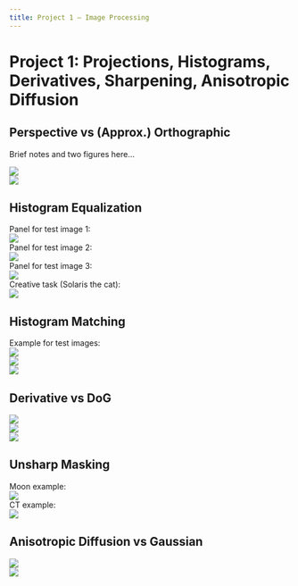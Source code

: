 ```yaml
---
title: Project 1 – Image Processing
---
```


# Project 1: Projections, Histograms, Derivatives, Sharpening, Anisotropic Diffusion

## Perspective vs (Approx.) Orthographic
Brief notes and two figures here…

![](outputs\perspective_annotated.png)  
![](outputs\ortho_annotated.png)

## Histogram Equalization
Panel for test image 1:  
![](outputs\hist_eqti1.png)  
Panel for test image 2:  
![](outputs\hist_eqti2.png)  
Panel for test image 3:  
![](outputs\hist_eqti3.png)  
Creative task (Solaris the cat):  
![](outputs\mine\hist_eqSolaris.png)

## Histogram Matching
Example for test images:  
![](outputs\match\testimage1_hist_match.png)  
![](outputs\match\testimage2_hist_match.png)  
![](outputs\match\testimage3_hist_match.png)

## Derivative vs DoG
![](outputs\dog\testimage4_dog_compare_sigma1.50.png)  
![](outputs\dog\testimage5_dog_compare_sigma1.50.png)  
![](outputs\dog\testimage6_dog_compare_sigma1.50.png)

## Unsharp Masking
Moon example:  
![](outputs\sharp\moon_sharpen_sigma1.0.png)  
CT example:  
![](outputs\sharp\ct_sharpen_sigma1.0.png)

## Anisotropic Diffusion vs Gaussian
![](outputs\aniso\noisytestimage1_aniso_vs_gauss_K20.0_it15_lam0.2_sig1.5.png)  
![](outputs\aniso\noisytestimage2_aniso_vs_gauss_K20.0_it15_lam0.2_sig1.5.png)
